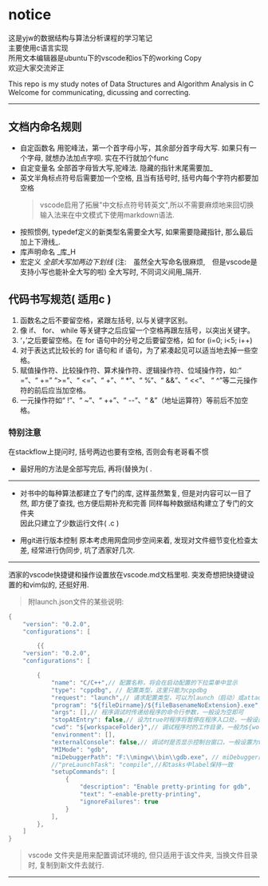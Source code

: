 # notice
这是yjw的数据结构与算法分析课程的学习笔记 <br>
主要使用c语言实现 <br>
所用文本编辑器是ubuntu下的vscode和ios下的working Copy <br>
欢迎大家交流斧正

This repo is my study notes of Data Structures and Algorithm Analysis in C <br>
Welcome for communicating, dicussing and correcting.

***

## 文档内命名规则
* 自定函数名 用驼峰法，第一个首字母小写，其余部分首字母大写. 如果只有一个字母, 就想办法加点字呗. 实在不行就加个func
* 自定变量名 全部首字母皆大写,驼峰法. 隐藏的指针末尾需要加_
* 英文半角标点符号后需要加一个空格, 且当有括号时, 括号内每个字符内都要加空格
    >vscode启用了拓展"中文标点符号转英文",所以不需要麻烦地来回切换输入法来在中文模式下使用markdown语法.
* 按照惯例, typedef定义的新类型名需要全大写, 如果需要隐藏指针, 那么最后加上下滑线_.
* 库声明命名  _库_H
* 宏定义 _全部大写加两边下划线_
    (注:　虽然全大写命名很麻烦,　但是vscode是支持小写也能补全大写的啦)
    全大写时, 不同词义间用_隔开.

## 代码书写规范( 适用c )
1. 函数名之后不要留空格，紧跟左括号,  以与关键字区别。
2. 像 if、 for、 while 等关键字之后应留一个空格再跟左括号，以突出关键字。
3. ‘，’之后要留空格。在 for 语句中的分号之后要留空格，如 for (i=0; i<5; i++)
4. 对于表达式比较长的 for 语句和 if 语句，为了紧凑起见可以适当地去掉一些空格。
5. 赋值操作符、比较操作符、算术操作符、逻辑操作符、位域操作符，如:“ =”、“ +=” “>=”、“ <=”、“ +”、“ *”、“ %”、“ &&”、“ <<”、 “ ^”等二元操作符的前后应当加空格。
6. 一元操作符如“ !”、“ ~”、“ ++”、“ --”、“ &”（地址运算符）等前后不加空格。

### 特别注意
在stackflow上提问时, 括号两边也要有空格, 否则会有老哥看不惯
- 最好用的方法是全部写完后, 再将(替换为( .
***

* 对书中的每种算法都建立了专门的库, 这样虽然繁复, 但是对内容可以一目了然, 即方便了查找, 也方便后期补充和完善
同样每种数据结构建立了专门的文件夹 <br>
因此只建立了少数运行文件( .c )

* 用git进行版本控制
原本考虑用网盘同步空间来着, 发现对文件细节变化检查太差, 经常进行伪同步, 坑了洒家好几次.

***
洒家的vscode快捷键和操作设置放在vscode.md文档里啦.
突发奇想把快捷键设置的和vim似的, 还挺好用.

>附launch.json文件的某些说明: 
```c
{
    "version": "0.2.0",
    "configurations": [

        {{
    "version": "0.2.0",
    "configurations": [

        {
            "name": "C/C++",// 配置名称，将会在启动配置的下拉菜单中显示  
            "type": "cppdbg", // 配置类型，这里只能为cppdbg  
            "request": "launch",// 请求配置类型，可以为launch（启动）或attach（附加）  
            "program": "${fileDirname}/${fileBasenameNoExtension}.exe",// 将要进行调试的程序的路径  
            "args": [],// 程序调试时传递给程序的命令行参数，一般设为空即可 
            "stopAtEntry": false,// 设为true时程序将暂停在程序入口处，一般设置为false  
            "cwd": "${workspaceFolder}",// 调试程序时的工作目录，一般为${workspaceFolder}即代码所在目录  
            "environment": [],
            "externalConsole": false,// 调试时是否显示控制台窗口，一般设置为true显示控制台  
            "MIMode": "gdb",
            "miDebuggerPath": "F:\\mingw\\bin\\gdb.exe", // miDebugger的路径，注意这里要与MinGw的路径对应  
            //"preLaunchTask": "compile",//和tasks中label保持一致
            "setupCommands": [
                {
                    "description": "Enable pretty-printing for gdb",
                    "text": "-enable-pretty-printing",
                    "ignoreFailures": true
                }
            ],
        },
    ]
}
```

> vscode 文件夹是用来配置调试环境的, 但只适用于该文件夹, 当换文件目录时, 复制到新文件去就行.

***

